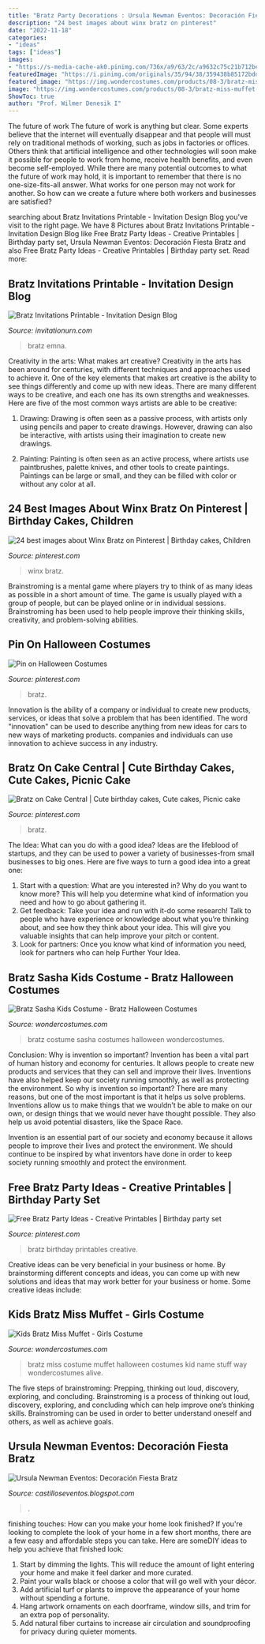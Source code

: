 ```yaml
---
title: "Bratz Party Decorations : Ursula Newman Eventos: Decoración Fiesta Bratz"
description: "24 best images about winx bratz on pinterest"
date: "2022-11-18"
categories:
- "ideas"
tags: ["ideas"]
images:
- "https://s-media-cache-ak0.pinimg.com/736x/a9/63/2c/a9632c75c21b712be675e26ba1e54fa4.jpg"
featuredImage: "https://i.pinimg.com/originals/35/94/38/359438b85172bddfd370b16fb82fec93.jpg"
featured_image: "https://img.wondercostumes.com/products/08-3/bratz-miss-muffet-girl-costume.jpg"
image: "https://img.wondercostumes.com/products/08-3/bratz-miss-muffet-girl-costume.jpg"
ShowToc: true
author: "Prof. Wilmer Denesik I"
---
```



The future of work
The future of work is anything but clear. Some experts believe that the internet will eventually disappear and that people will must rely on traditional methods of working, such as jobs in factories or offices. Others think that artificial intelligence and other technologies will soon make it possible for people to work from home, receive health benefits, and even become self-employed. While there are many potential outcomes to what the future of work may hold, it is important to remember that there is no one-size-fits-all answer. What works for one person may not work for another. So how can we create a future where both workers and businesses are satisfied?

	

		
searching about Bratz Invitations Printable - Invitation Design Blog you've visit to the right page. We have 8 Pictures about Bratz Invitations Printable - Invitation Design Blog like Free Bratz Party Ideas - Creative Printables | Birthday party set, Ursula Newman Eventos: Decoración Fiesta Bratz and also Free Bratz Party Ideas - Creative Printables | Birthday party set. Read more:
		
    
## Bratz Invitations Printable - Invitation Design Blog

<img loading=lazy src="https://www.invitationurn.com/wp-content/uploads/2016/08/bratz_invitations_printable.jpg" onerror="this.onerror=null;this.src='https://tse1.mm.bing.net/th?id=OIP.vN3xVhin3VWTiaMSzSJKSAHaMT&amp;pid=15.1';" alt="Bratz Invitations Printable - Invitation Design Blog">

_Source: invitationurn.com_

>bratz emna. 

	

Creativity in the arts: What makes art creative?
Creativity in the arts has been around for centuries, with different techniques and approaches used to achieve it. One of the key elements that makes art creative is the ability to see things differently and come up with new ideas. There are many different ways to be creative, and each one has its own strengths and weaknesses. Here are five of the most common ways artists are able to be creative: 
1. Drawing: Drawing is often seen as a passive process, with artists only using pencils and paper to create drawings. However, drawing can also be interactive, with artists using their imagination to create new drawings.

2. Painting: Painting is often seen as an active process, where artists use paintbrushes, palette knives, and other tools to create paintings. Paintings can be large or small, and they can be filled with color or without any color at all.

    
## 24 Best Images About Winx Bratz On Pinterest | Birthday Cakes, Children

<img loading=lazy src="https://s-media-cache-ak0.pinimg.com/736x/a9/63/2c/a9632c75c21b712be675e26ba1e54fa4.jpg" onerror="this.onerror=null;this.src='https://tse3.mm.bing.net/th?id=OIP.RvW5i9ISFG5yT72FEiFAewHaJ4&amp;pid=15.1';" alt="24 best images about Winx Bratz on Pinterest | Birthday cakes, Children">

_Source: pinterest.com_

>winx bratz. 

	

Brainstroming is a mental game where players try to think of as many ideas as possible in a short amount of time. The game is usually played with a group of people, but can be played online or in individual sessions. Brainstroming has been used to help people improve their thinking skills, creativity, and problem-solving abilities.

    
## Pin On Halloween Costumes

<img loading=lazy src="https://i.pinimg.com/originals/a1/cf/3a/a1cf3ab8fb148b0b1034655c4dcb22da.jpg" onerror="this.onerror=null;this.src='https://tse3.mm.bing.net/th?id=OIP.ek8OVssbiQrOi50SD7tPNAHaJ7&amp;pid=15.1';" alt="Pin on Halloween Costumes">

_Source: pinterest.com_

>bratz. 

	

Innovation is the ability of a company or individual to create new products, services, or ideas that solve a problem that has been identified. The word "innovation" can be used to describe anything from new ideas for cars to new ways of marketing products. companies and individuals can use innovation to achieve success in any industry.

    
## Bratz On Cake Central | Cute Birthday Cakes, Cute Cakes, Picnic Cake

<img loading=lazy src="https://i.pinimg.com/originals/35/94/38/359438b85172bddfd370b16fb82fec93.jpg" onerror="this.onerror=null;this.src='https://tse2.mm.bing.net/th?id=OIP.uSPT-CdNt9YNtc74SrJYyQHaJ4&amp;pid=15.1';" alt="Bratz on Cake Central | Cute birthday cakes, Cute cakes, Picnic cake">

_Source: pinterest.com_

>bratz. 

	

The Idea: What can you do with a good idea?
Ideas are the lifeblood of startups, and they can be used to power a variety of businesses-from small businesses to big ones. Here are five ways to turn a good idea into a great one:
1. Start with a question: What are you interested in? Why do you want to know more? This will help you determine what kind of information you need and how to go about gathering it.
2. Get feedback: Take your idea and run with it-do some research! Talk to people who have experience or knowledge about what you’re thinking about, and see how they think about your idea. This will give you valuable insights that can help improve your pitch or content.
3. Look for partners: Once you know what kind of information you need, look for partners who can help Further Your Idea.

    
## Bratz Sasha Kids Costume - Bratz Halloween Costumes

<img loading=lazy src="http://img.wondercostumes.com/products/11-3/bratz-sasha-costume.jpg" onerror="this.onerror=null;this.src='https://tse2.mm.bing.net/th?id=OIP.f8ogjEjfdgbVJkHrH8RkHgHaI4&amp;pid=15.1';" alt="Bratz Sasha Kids Costume - Bratz Halloween Costumes">

_Source: wondercostumes.com_

>bratz costume sasha costumes halloween wondercostumes. 

	

Conclusion: Why is invention so important?
Invention has been a vital part of human history and economy for centuries. It allows people to create new products and services that they can sell and improve their lives. Inventions have also helped keep our society running smoothly, as well as protecting the environment.
So why is invention so important? There are many reasons, but one of the most important is that it helps us solve problems. Inventions allow us to make things that we wouldn’t be able to make on our own, or design things that we would never have thought possible. They also help us avoid potential disasters, like the Space Race.

 Invention is an essential part of our society and economy because it allows people to improve their lives and protect the environment. We should continue to be inspired by what inventors have done in order to keep society running smoothly and protect the environment.

    
## Free Bratz Party Ideas - Creative Printables | Birthday Party Set

<img loading=lazy src="https://i.pinimg.com/originals/42/d7/ec/42d7ec26b4a3ab2a9bcd2e8d0d5432a1.png" onerror="this.onerror=null;this.src='https://tse2.mm.bing.net/th?id=OIP.Pj6Vu6mZp846uDpN7s4-XQHaHf&amp;pid=15.1';" alt="Free Bratz Party Ideas - Creative Printables | Birthday party set">

_Source: pinterest.com_

>bratz birthday printables creative. 

	

Creative ideas can be very beneficial in your business or home. By brainstorming different concepts and ideas, you can come up with new solutions and ideas that may work better for your business or home. Some creative ideas include:

    
## Kids Bratz Miss Muffet - Girls Costume

<img loading=lazy src="https://img.wondercostumes.com/products/08-3/bratz-miss-muffet-girl-costume.jpg" onerror="this.onerror=null;this.src='https://tse1.mm.bing.net/th?id=OIP.vR23T9w3Dc-kY6c8ne-_oQHaI4&amp;pid=15.1';" alt="Kids Bratz Miss Muffet - Girls Costume">

_Source: wondercostumes.com_

>bratz miss costume muffet halloween costumes kid name stuff way wondercostumes alive. 

	

The five steps of brainstroming: Prepping, thinking out loud, discovery, exploring, and concluding.
Brainstroming is a process of thinking out loud, discovery, exploring, and concluding which can help improve one’s thinking skills. Brainstroming can be used in order to better understand oneself and others, as well as achieve goals.

    
## Ursula Newman Eventos: Decoración Fiesta Bratz

<img loading=lazy src="http://2.bp.blogspot.com/-jtImcCKdiQE/UgoxypKswyI/AAAAAAAABzE/z_S7GEFsnbE/s1600/Copia+de+1005479_328755423926936_2071012421_n.jpg" onerror="this.onerror=null;this.src='https://tse2.mm.bing.net/th?id=OIP.QBmkCty-l_Uii3RjgSKnJQAAAA&amp;pid=15.1';" alt="Ursula Newman Eventos: Decoración Fiesta Bratz">

_Source: castilloseventos.blogspot.com_

>. 

	

finishing touches: How can you make your home look finished?
If you're looking to complete the look of your home in a few short months, there are a few easy and affordable steps you can take. Here are someDIY ideas to help you achieve that finished look: 
1. Start by dimming the lights. This will reduce the amount of light entering your home and make it feel darker and more curated. 
2. Paint your walls black or choose a color that will go well with your décor. 
3. Add artificial turf or plants to improve the appearance of your home without spending a fortune. 
4. Hang artwork ornaments on each doorframe, window sills, and trim for an extra pop of personality. 
5. Add natural fiber curtains to increase air circulation and soundproofing for privacy during quieter moments.

